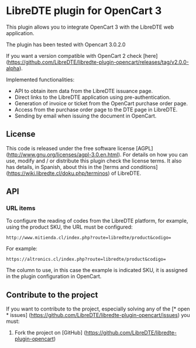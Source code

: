 LibreDTE plugin for OpenCart 3
===============================

This plugin allows you to integrate OpenCart 3 with the LibreDTE web application.

The plugin has been tested with Opencart 3.0.2.0

If you want a version compatible with OpenCart 2 check [here] (https://github.com/LibreDTE/libredte-plugin-opencart/releases/tag/v2.0.0-alpha).

Implemented functionalities:

- API to obtain item data from the LibreDTE issuance page.
- Direct links to the LibreDTE application using pre-authentication.
- Generation of invoice or ticket from the OpenCart purchase order page.
- Access from the purchase order page to the DTE page in LibreDTE.
- Sending by email when issuing the document in OpenCart.

License
--------

This code is released under the free software license [AGPL] (http://www.gnu.org/licenses/agpl-3.0.en.html).
For details on how you can use, modify and / or distribute this plugin check the license terms.
It also has details, in Spanish, about this in the [terms and conditions] (https://wiki.libredte.cl/doku.php/terminos) of LibreDTE.

API
---

### URL items

To configure the reading of codes from the LibreDTE platform, for example, using the product SKU, the URL must be configured:

    http://www.mitienda.cl/index.php?route=libredte/product&codigo=

For example:

    https://altronics.cl/index.php?route=libredte/product&codigo=

The column to use, in this case the example is indicated SKU, it is assigned in the plugin configuration in OpenCart.

Contribute to the project
----------------------

If you want to contribute to the project, especially solving any of the
[* open * issues] (https://github.com/LibreDTE/libredte-plugin-opencart/issues) you must:

1. Fork the project on [GitHub] (https://github.com/LibreDTE/libredte-plugin-opencart)
